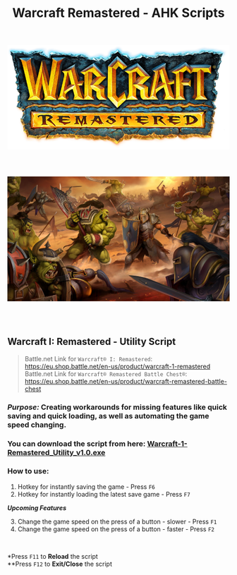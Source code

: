 <div align="center">
  <h1>Warcraft Remastered - AHK Scripts</h1>
</div>

<br>

<h6  align="center">

<a href="https://eu.shop.battle.net/en-us/product/warcraft-remastered-battle-chest">
  <img align="center"
    src="https://raw.githubusercontent.com/RomulusMirauta/Warcraft_Scripts/refs/heads/main/img/Warcraft-I-Remastered_Logo.png"
    alt="Logo" />
</a>

<br><br>

<a href="https://eu.shop.battle.net/en-us/product/warcraft-1-remastered">
  <img align="center"
    src="https://raw.githubusercontent.com/RomulusMirauta/Warcraft_Scripts/refs/heads/main/img/Warcraft-I-Remastered_SplashArt.jpg"
    alt="Splash_Art" />
</a>

</h6>

<br>


## Warcraft I: Remastered - Utility Script

> Battle.net Link for `Warcraft® I: Remastered`: https://eu.shop.battle.net/en-us/product/warcraft-1-remastered<br>
> Battle.net Link for `Warcraft® Remastered Battle Chest®`: https://eu.shop.battle.net/en-us/product/warcraft-remastered-battle-chest

### ***Purpose:*** Creating workarounds for missing features like quick saving and quick loading, as well as automating the game speed changing.


### You can download the script from here: [Warcraft-1-Remastered_Utility_v1.0.exe](https://raw.githubusercontent.com/RomulusMirauta/Warcraft_Scripts/main/compiled/Warcraft-1-Remastered_Utility_v1.0.exe)


### How to use:
1. Hotkey for instantly saving the game - Press `F6`
2. Hotkey for instantly loading the latest save game - Press `F7`
   


***Upcoming Features***



3. Change the game speed on the press of a button - slower - Press `F1`
4. Change the game speed on the press of a button - faster - Press `F2`

<br>

*Press `F11` to **Reload** the script<br>
**Press `F12` to **Exit/Close** the script<br>
